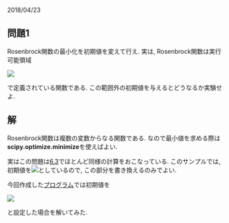 2018/04/23

## 問題1
Rosenbrock関数の最小化を初期値を変えて行え. 実は, Rosenbrock関数は実行可能領域

<img src="https://latex.codecogs.com/gif.latex?-2.048&space;\le&space;x_i&space;\le&space;2.048" />

で定義されている関数である. この範囲外の初期値を与えるとどうなるか実験せよ.

## 解
Rosenbrock関数は複数の変数からなる関数である. なので最小値を求める際は**scipy.optimize.minimize**を使えばよい.

実はこの問題は[6.3](../sample_code/6/6_3.py)でほとんど同様の計算をおこなっている. このサンプルでは, 初期値を<img src="https://latex.codecogs.com/gif.latex?x_0=(2.0,2.0,2.0,2.0,2.0)" />としているので, この部分を書き換えるのみでよい.

今回作成した[プログラム](code_example/problem_1.py)では初期値を

<img src="https://latex.codecogs.com/gif.latex?x_0=(-2.0,-1.8,\cdots,1.8,2.0)" />

と設定した場合を解いてみた.

